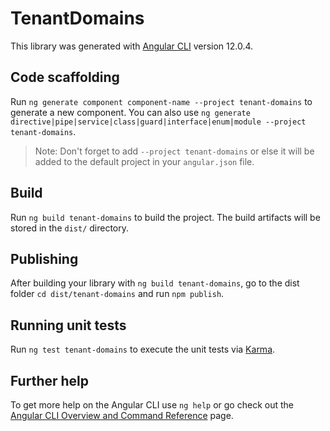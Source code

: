 # TenantDomains

This library was generated with [Angular CLI](https://github.com/angular/angular-cli) version 12.0.4.

## Code scaffolding

Run `ng generate component component-name --project tenant-domains` to generate a new component. You can also use `ng generate directive|pipe|service|class|guard|interface|enum|module --project tenant-domains`.
> Note: Don't forget to add `--project tenant-domains` or else it will be added to the default project in your `angular.json` file. 

## Build

Run `ng build tenant-domains` to build the project. The build artifacts will be stored in the `dist/` directory.

## Publishing

After building your library with `ng build tenant-domains`, go to the dist folder `cd dist/tenant-domains` and run `npm publish`.

## Running unit tests

Run `ng test tenant-domains` to execute the unit tests via [Karma](https://karma-runner.github.io).

## Further help

To get more help on the Angular CLI use `ng help` or go check out the [Angular CLI Overview and Command Reference](https://angular.io/cli) page.
